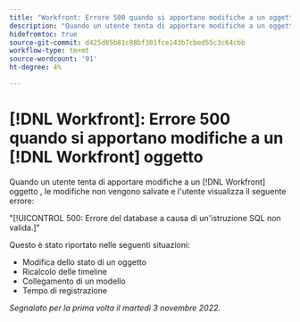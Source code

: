 ```yaml
---
title: "Workfront: Errore 500 quando si apportano modifiche a un oggetto Workfront"
description: "Quando un utente tenta di apportare modifiche a un oggetto Workfront, le modifiche non vengono salvate e l'utente visualizza un errore"
hidefromtoc: true
source-git-commit: d425d85b81c88bf301fce143b7cbed55c3c64cbb
workflow-type: tm+mt
source-wordcount: '91'
ht-degree: 4%

---
```



# [!DNL Workfront]: Errore 500 quando si apportano modifiche a un [!DNL Workfront] oggetto

Quando un utente tenta di apportare modifiche a un [!DNL Workfront] oggetto , le modifiche non vengono salvate e l&#39;utente visualizza il seguente errore:

&quot;[!UICONTROL 500: Errore del database a causa di un&#39;istruzione SQL non valida.]&quot;

Questo è stato riportato nelle seguenti situazioni:

* Modifica dello stato di un oggetto
* Ricalcolo delle timeline
* Collegamento di un modello
* Tempo di registrazione

_Segnalato per la prima volta il martedì 3 novembre 2022._

